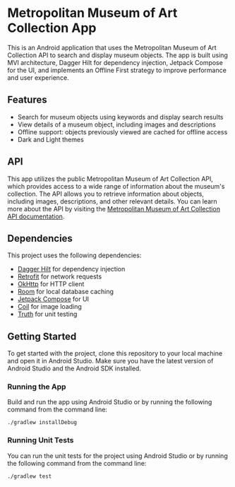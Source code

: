 # Metropolitan Museum of Art Collection App
This is an Android application that uses the Metropolitan Museum of Art Collection API to search and display museum objects. The app is built using MVI architecture, Dagger Hilt for dependency injection, Jetpack Compose for the UI, and implements an Offline First strategy to improve performance and user experience.

## Features
- Search for museum objects using keywords and display search results
- View details of a museum object, including images and descriptions
- Offline support: objects previously viewed are cached for offline access
- Dark and Light themes

## API
This app utilizes the public Metropolitan Museum of Art Collection API, which provides access to a wide range of information about the museum's collection. The API allows you to retrieve information about objects, including images, descriptions, and other relevant details. You can learn more about the API by visiting the [Metropolitan Museum of Art Collection API documentation](https://collectionapi.metmuseum.org/public/collection/).

## Dependencies
This project uses the following dependencies:
- [Dagger Hilt](https://dagger.dev/hilt/) for dependency injection
- [Retrofit](https://square.github.io/retrofit/) for network requests
- [OkHttp](https://square.github.io/okhttp/) for HTTP client
- [Room](https://developer.android.com/jetpack/androidx/releases/room) for local database caching
- [Jetpack Compose](https://developer.android.com/jetpack/compose) for UI
- [Coil](https://coil-kt.github.io/coil/) for image loading
- [Truth](https://truth.dev/) for unit testing

## Getting Started
To get started with the project, clone this repository to your local machine and open it in Android Studio. Make sure you have the latest version of Android Studio and the Android SDK installed.

### Running the App
Build and run the app using Android Studio or by running the following command from the command line:
```shell
./gradlew installDebug
```

### Running Unit Tests
You can run the unit tests for the project using Android Studio or by running the following command from the command line:
```shell
./gradlew test
```
